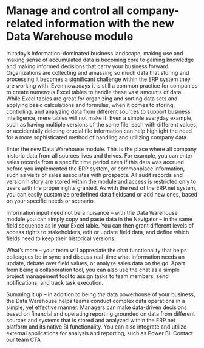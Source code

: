 # Manage and control all company-related information with the new Data Warehouse module
In today’s information-dominated business landscape, making use and making sense of accumulated data is becoming core to gaining knowledge and making informed decisions that carry your business forward. Organizations are collecting and amassing so much data that storing and processing it becomes a significant challenge within the ERP system they are working with. Even nowadays it is still a common practice for companies to create numerous Excel tables to handle these vast amounts of data. While Excel tables are great for organizing and sorting data sets and applying basic calculations and formulas, when it comes to storing, controling, and analyzing data from different sources to support business intelligence, mere tables will not make it. Even a simple everyday example, such as having multiple versions of the same file, each with different values, or accidentally deleting crucial file information can help highlight the need for a more sophisticated method of handling and utilizing company data.

Enter the new Data Warehouse module. This is the place where all company historic data from all sources lives and thrives. For example, you can enter sales records from a specific time period even if this data was accrued before you implemented the ERP system, or commonplace information, such as visits of sales associates with prospects. All audit records and version history are stored within the module and access is restricted only to users with the proper rights granted. As with the rest of the ERP.net system, you can easily customize predefined data fieldsand or add new ones, based on your specific needs or scenario.
 
Information input need not be a nuisance – with the Data Warehouse module you can simply copy and paste data in the Navigator – in the same field sequence as in your Excel table. You can then grant different levels of access rights to stakeholders, edit or update field data, and define which fields need to keep their historical versions.
 
What’s more – your team will appreciate the chat functionality that helps colleagues be in sync and discuss real-time what information needs an update, debate over field values, or analyze sales data on the go. Apart from being a collaboration tool, you can also use the chat as a simple project management tool to assign tasks to team members, send notifications, and track task execution.

Summing it up – in addition to being *the* data powerhouse of your business, the Data Warehouse helps teams conduct complex data operations in a simple, yet effective manner. Managers can make data-driven decisions based on financial and operating reporting grounded on data from different sources and systems that is stored and analyzed within the ERP.net platform and its native BI functionality. You can also integrate and utilize external applications for analysis and reporting, such as Power BI.
Contact our team CTA
